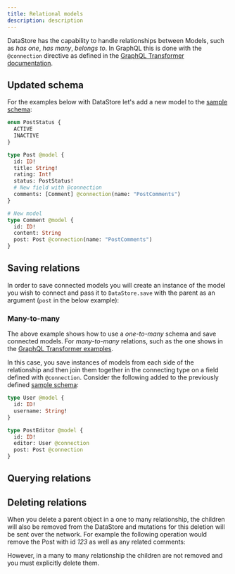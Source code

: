 ```yaml
---
title: Relational models
description: description
---
```


DataStore has the capability to handle relationships between Models, such as *has one*, *has many*, *belongs to*. In GraphQL this is done with the `@connection` directive as defined in the [GraphQL Transformer documentation](https://aws-amplify.github.io/docs/cli-toolchain/graphql#connection).

## Updated schema

For the examples below with DataStore let's add a new model to the [sample schema](~/lib/datastore/getting-started.md#sample-schema):

```graphql
enum PostStatus {
  ACTIVE
  INACTIVE
}

type Post @model {
  id: ID!
  title: String!
  rating: Int!
  status: PostStatus!
  # New field with @connection
  comments: [Comment] @connection(name: "PostComments")
}

# New model
type Comment @model {
  id: ID!
  content: String
  post: Post @connection(name: "PostComments")
}
```

## Saving relations

In order to save connected models you will create an instance of the model you wish to connect and pass it to `DataStore.save` with the parent as an argument (`post` in the below example):

<inline-fragment platform="js" src="~/lib/datastore/fragments/js/relational/save-snippet.md"></inline-fragment>
<inline-fragment platform="ios" src="~/lib/datastore/fragments/ios/relational/save-snippet.md"></inline-fragment>
<inline-fragment platform="android" src="~/lib/datastore/fragments/android/relational/save-snippet.md"></inline-fragment>

### Many-to-many

The above example shows how to use a *one-to-many* schema and save connected models. For *many-to-many* relations, such as the one shows in the [GraphQL Transformer examples](https://aws-amplify.github.io/docs/cli-toolchain/graphql#connection).

In this case, you save instances of models from each side of the relationship and then join them together in the connecting type on a field defined with `@connection`. Consider the following added to the previously defined [sample schema](~/lib/datastore/getting-started.md#sample-schema):

```graphql
type User @model {
  id: ID!
  username: String!
}

type PostEditor @model {
  id: ID!
  editor: User @connection
  post: Post @connection
}
```

<inline-fragment platform="js" src="~/lib/datastore/fragments/js/relational/save-many-snippet.md"></inline-fragment>
<inline-fragment platform="ios" src="~/lib/datastore/fragments/ios/relational/save-many-snippet.md"></inline-fragment>
<inline-fragment platform="android" src="~/lib/datastore/fragments/android/relational/save-many-snippet.md"></inline-fragment>

## Querying relations

<inline-fragment platform="js" src="~/lib/datastore/fragments/js/relational/query-snippet.md"></inline-fragment>
<inline-fragment platform="ios" src="~/lib/datastore/fragments/ios/relational/query-snippet.md"></inline-fragment>
<inline-fragment platform="android" src="~/lib/datastore/fragments/android/relational/query-snippet.md"></inline-fragment>

## Deleting relations

When you delete a parent object in a one to many relationship, the children will also be removed from the DataStore and mutations for this deletion will be sent over the network. For example the following operation would remove the Post with id *123* as well as any related comments:

<inline-fragment platform="js" src="~/lib/datastore/fragments/js/relational/delete-snippet.md"></inline-fragment>
<inline-fragment platform="ios" src="~/lib/datastore/fragments/ios/relational/delete-snippet.md"></inline-fragment>
<inline-fragment platform="android" src="~/lib/datastore/fragments/android/relational/delete-snippet.md"></inline-fragment>

However, in a many to many relationship the children are not removed and you must explicitly delete them.
